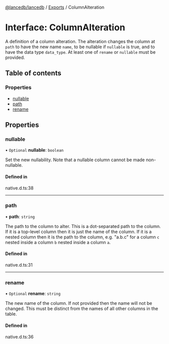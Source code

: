 [@lancedb/lancedb](../README.md) / [Exports](../modules.md) / ColumnAlteration

# Interface: ColumnAlteration

A definition of a column alteration. The alteration changes the column at
`path` to have the new name `name`, to be nullable if `nullable` is true,
and to have the data type `data_type`. At least one of `rename` or `nullable`
must be provided.

## Table of contents

### Properties

- [nullable](ColumnAlteration.md#nullable)
- [path](ColumnAlteration.md#path)
- [rename](ColumnAlteration.md#rename)

## Properties

### nullable

• `Optional` **nullable**: `boolean`

Set the new nullability. Note that a nullable column cannot be made non-nullable.

#### Defined in

native.d.ts:38

___

### path

• **path**: `string`

The path to the column to alter. This is a dot-separated path to the column.
If it is a top-level column then it is just the name of the column. If it is
a nested column then it is the path to the column, e.g. "a.b.c" for a column
`c` nested inside a column `b` nested inside a column `a`.

#### Defined in

native.d.ts:31

___

### rename

• `Optional` **rename**: `string`

The new name of the column. If not provided then the name will not be changed.
This must be distinct from the names of all other columns in the table.

#### Defined in

native.d.ts:36
